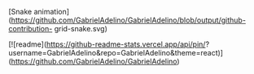 [Snake animation](https://github.com/GabrielAdelino/GabrielAdelino/blob/output/github-contribution-
grid-snake.svg)

[![readme](https://github-readme-stats.vercel.app/api/pin/?
username=GabrielAdelino&repo=GabrielAdelino&theme=react)]
(https://github.com/GabrielAdelino/GabrielAdelino)


